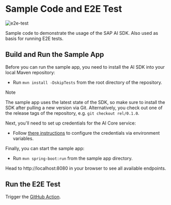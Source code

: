 # Sample Code and E2E Test

![e2e-test](https://github.com/SAP/ai-sdk-java/actions/workflows/e2e-test.yaml/badge.svg)

Sample code to demonstrate the usage of the SAP AI SDK.
Also used as basis for running E2E tests.

## Build and Run the Sample App

Before you can run the sample app, you need to install the AI SDK into your local Maven repository:

* Run `mvn install -DskipTests` from the root directory of the repository.

> [!NOTE]  
> The sample app uses the latest state of the SDK, so make sure to install the SDK after pulling a new version via Git.
> Alternatively, you check out one of the release tags of the repository, e.g. `git checkout rel/0.1.0`. 

Next, you'll need to set up credentials for the AI Core service: 

* Follow [there instructions](../../README.md#set-credentials-as-dedicated-environment-variable) to configure the credentials via environment variables.

Finally, you can start the sample app:
 
* Run `mvn spring-boot:run` from the sample app directory.

Head to http://localhost:8080 in your browser to see all available endpoints.

## Run the E2E Test

Trigger the [GitHub Action](https://github.com/SAP/ai-sdk-java/actions/workflows/e2e-test.yml).
